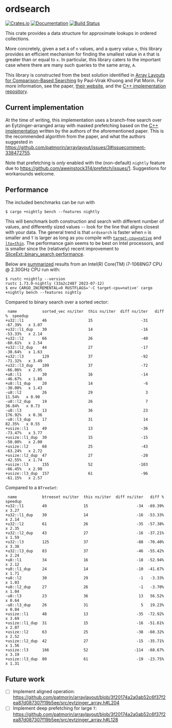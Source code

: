 # ordsearch

[![Crates.io](https://img.shields.io/crates/v/ordsearch.svg)](https://crates.io/crates/ordsearch)
[![Documentation](https://docs.rs/ordsearch/badge.svg)](https://docs.rs/ordsearch/)
[![Build Status](https://travis-ci.org/jonhoo/ordsearch.svg?branch=master)](https://travis-ci.org/jonhoo/ordsearch)

This crate provides a data structure for approximate lookups in ordered collections.

More concretely, given a set `A` of `n` values, and a query value `x`, this library provides an
efficient mechanism for finding the smallest value in `A` that is greater than or equal to `x`.
In particular, this library caters to the important case where there are many such queries to
the same array, `A`.

This library is constructed from the best solution identified in [Array Layouts for
Comparison-Based Searching](https://arxiv.org/abs/1509.05053) by Paul-Virak Khuong and Pat
Morin. For more information, see the paper, [their
website](http://cglab.ca/~morin/misc/arraylayout-v2/), and the [C++ implementation
repository](https://github.com/patmorin/arraylayout).

## Current implementation

At the time of writing, this implementation uses a branch-free search over an
Eytzinger-arranged array with masked prefetching based on the [C++
implementation](https://github.com/patmorin/arraylayout/blob/3f20174a2a0ab52c6f37f2ea87d087307f19b5ee/src/eytzinger_array.h#L253)
written by the authors of the aforementioned paper. This is the recommended algorithm from the
paper, and what the authors suggested in
https://github.com/patmorin/arraylayout/issues/3#issuecomment-338472755.

Note that prefetching is *only* enabled with the (non-default) `nightly` feature due to
https://github.com/aweinstock314/prefetch/issues/1. Suggestions for workarounds welcome.

## Performance

The included benchmarks can be run with

```console,ignore
$ cargo +nightly bench --features nightly
```

This will benchmark both construction and search with different number of values, and
differently sized values -- look for the line that aligns closest with your data. The general
trend is that `ordsearch` is faster when `n` is smaller and `T` is larger as long as you
compile with
[`target-cpu=native`](https://github.com/jonhoo/ordsearch/issues/2#issuecomment-390441137) and
[`lto=thin`](https://github.com/jonhoo/ordsearch/issues/2#issuecomment-390446671). The
performance gain seems to be best on Intel processors, and is smaller since the (relatively)
recent improvement to [SliceExt::binary_search
performance](https://github.com/rust-lang/rust/pull/45333).

Below are [summarized](https://github.com/BurntSushi/cargo-benchcmp) results from an Intel(R) Core(TM) i7-1068NG7 CPU @ 2.30GHz CPU run with:

```console
$ rustc +nightly --version
rustc 1.73.0-nightly (33a2c2487 2023-07-12)
$ env CARGO_INCREMENTAL=0 RUSTFLAGS='-C target-cpu=native' cargo +nightly bench --features nightly
```

Compared to binary search over a sorted vector:

```diff,ignore
 name           sorted_vec ns/iter  this ns/iter  diff ns/iter   diff %  speedup
+u32::l1        46                  15                     -31  -67.39%   x 3.07
+u32::l1_dup    30                  14                     -16  -53.33%   x 2.14
+u32::l2        66                  26                     -40  -60.61%   x 2.54
+u32::l2_dup    44                  27                     -17  -38.64%   x 1.63
+u32::l3        129                 37                     -92  -71.32%   x 3.49
+u32::l3_dup    109                 37                     -72  -66.06%   x 2.95
+u8::l1         30                  16                     -14  -46.67%   x 1.88
+u8::l1_dup     20                  14                      -6  -30.00%   x 1.43
-u8::l2         26                  29                       3   11.54%   x 0.90
-u8::l2_dup     19                  26                       7   36.84%   x 0.73
-u8::l3         13                  36                      23  176.92%   x 0.36
-u8::l3_dup     17                  31                      14   82.35%   x 0.55
+usize::l1      49                  13                     -36  -73.47%   x 3.77
+usize::l1_dup  30                  15                     -15  -50.00%   x 2.00
+usize::l2      68                  25                     -43  -63.24%   x 2.72
+usize::l2_dup  47                  27                     -20  -42.55%   x 1.74
+usize::l3      155                 52                    -103  -66.45%   x 2.98
+usize::l3_dup  157                 61                     -96  -61.15%   x 2.57
```

Compared to a `BTreeSet`:

```diff,ignore
 name           btreeset ns/iter  this ns/iter  diff ns/iter   diff %  speedup
+u32::l1        49                15                     -34  -69.39%   x 3.27
+u32::l1_dup    30                14                     -16  -53.33%   x 2.14
+u32::l2        61                26                     -35  -57.38%   x 2.35
+u32::l2_dup    43                27                     -16  -37.21%   x 1.59
+u32::l3        125               37                     -88  -70.40%   x 3.38
+u32::l3_dup    83                37                     -46  -55.42%   x 2.24
+u8::l1         34                16                     -18  -52.94%   x 2.12
+u8::l1_dup     24                14                     -10  -41.67%   x 1.71
+u8::l2         30                29                      -1   -3.33%   x 1.03
+u8::l2_dup     27                26                      -1   -3.70%   x 1.04
-u8::l3         23                36                      13   56.52%   x 0.64
-u8::l3_dup     26                31                       5   19.23%   x 0.84
+usize::l1      48                13                     -35  -72.92%   x 3.69
+usize::l1_dup  31                15                     -16  -51.61%   x 2.07
+usize::l2      63                25                     -38  -60.32%   x 2.52
+usize::l2_dup  42                27                     -15  -35.71%   x 1.56
+usize::l3      166               52                    -114  -68.67%   x 3.19
+usize::l3_dup  80                61                     -19  -23.75%   x 1.31
```

## Future work

 - [ ] Implement aligned operation: https://github.com/patmorin/arraylayout/blob/3f20174a2a0ab52c6f37f2ea87d087307f19b5ee/src/eytzinger_array.h#L204
 - [ ] Implement deep prefetching for large `T`: https://github.com/patmorin/arraylayout/blob/3f20174a2a0ab52c6f37f2ea87d087307f19b5ee/src/eytzinger_array.h#L128
